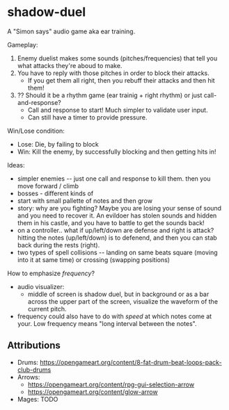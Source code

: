 # shadow-duel

A "Simon says" audio game aka ear training.

Gameplay:

1. Enemy duelist makes some sounds (pitches/frequencies) that tell you what attacks they're aboud to make.
2. You have to reply with those pitches in order to block their attacks.
   - If you get them all right, then you rebuff their attacks and then hit them!
3. ?? Should it be a rhythm game (ear trainig + right rhythm) or just call-and-response?
   - Call and response to start! Much simpler to validate user input.
   - Can still have a timer to provide pressure.

Win/Lose condition:

- Lose: Die, by failing to block
- Win: Kill the enemy, by successfully blocking and then getting hits in!

Ideas:

- simpler enemies -- just one call and response to kill them. then you move forward / climb
- bosses - different kinds of
- start with small pallette of notes and then grow
- story: why are you fighting? Maybe you are losing your sense of sound and you need to recover it. An evildoer has stolen sounds and hidden them in his castle, and you have to battle to get the sounds back!
- on a controller.. what if up/left/down are defense and right is attack? hitting the notes (up/left/down) is to defenend, and then you can stab back during the rests (right).
- two types of spell collisions -- landing on same beats square (moving into it at same time) or crossing (swapping positions)

How to emphasize _frequency_?

- audio visualizer:
  - middle of screen is shadow duel, but in background or as a bar across the upper part of the screen, visualize the waveform of the current pitch.
- frequency could also have to do with _speed_ at which notes come at your. Low frequency means "long interval between the notes".

## Attributions

- Drums: https://opengameart.org/content/8-fat-drum-beat-loops-pack-club-drums
- Arrows:
  - https://opengameart.org/content/rpg-gui-selection-arrow
  - https://opengameart.org/content/glow-arrow
- Mages: TODO

